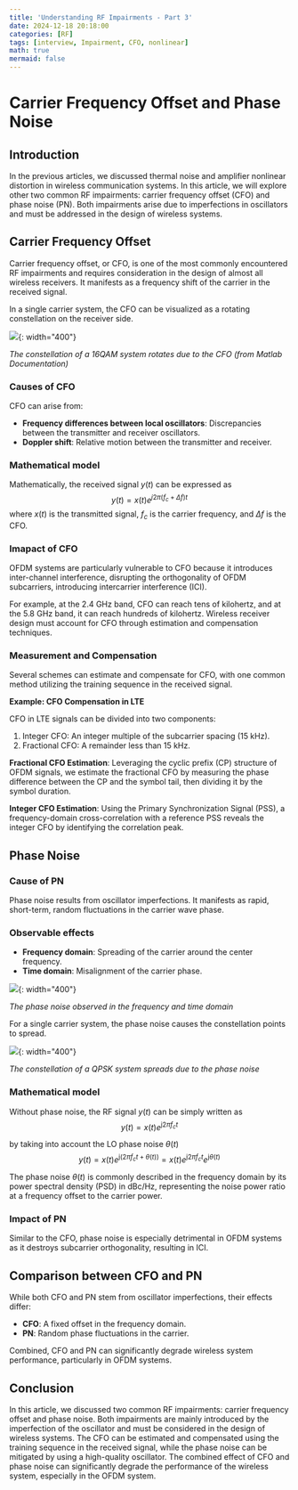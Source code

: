 ```yaml
---
title: 'Understanding RF Impairments - Part 3'
date: 2024-12-18 20:18:00
categories: [RF]
tags: [interview, Impairment, CFO, nonlinear]
math: true
mermaid: false
---
```


# Carrier Frequency Offset and Phase Noise

## Introduction

In the previous articles, we discussed thermal noise and amplifier nonlinear distortion in wireless communication systems. In this article, we will explore other two common RF impairments: carrier frequency offset (CFO) and phase noise (PN). Both impairments arise due to imperfections in oscillators and must be addressed in the design of wireless systems.

## Carrier Frequency Offset

Carrier frequency offset, or CFO, is one of the most commonly encountered RF impairments and requires consideration in the design of almost all wireless receivers. It manifests as a frequency shift of the carrier in the received signal.

In a single carrier system, the CFO can be visualized as a rotating constellation on the receiver side.

![](/assets/img/posts/rf-imp-3/cfo.png){: width="400"}

_The constellation of a 16QAM system rotates due to the CFO (from Matlab Documentation)_

### Causes of CFO

CFO can arise from:

- **Frequency differences between local oscillators**: Discrepancies between the transmitter and receiver oscillators.
- **Doppler shift**: Relative motion between the transmitter and receiver.

### Mathematical model

Mathematically, the received signal $y(t)$ can be expressed as
$$y(t)=x(t)e^{j2\pi(f_c+\Delta f)t}$$
where $x(t)$ is the transmitted signal, $f_c$ is the carrier frequency, and $\Delta f$ is the CFO.

### Imapact of CFO

OFDM systems are particularly vulnerable to CFO because it introduces inter-channel interference, disrupting the orthogonality of OFDM subcarriers, introducing intercarrier interference (ICI).

For example, at the 2.4 GHz band, CFO can reach tens of kilohertz, and at the 5.8 GHz band, it can reach hundreds of kilohertz. Wireless receiver design must account for CFO through estimation and compensation techniques.

### Measurement and Compensation

Several schemes can estimate and compensate for CFO, with one common method utilizing the training sequence in the received signal.

**Example: CFO Compensation in LTE**

CFO in LTE signals can be divided into two components:

1. Integer CFO: An integer multiple of the subcarrier spacing (15 kHz).
2. Fractional CFO: A remainder less than 15 kHz.

**Fractional CFO Estimation**: Leveraging the cyclic prefix (CP) structure of OFDM signals, we estimate the fractional CFO by measuring the phase difference between the CP and the symbol tail, then dividing it by the symbol duration.

**Integer CFO Estimation**: Using the Primary Synchronization Signal (PSS), a frequency-domain cross-correlation with a reference PSS reveals the integer CFO by identifying the correlation peak.
## Phase Noise

### Cause of PN

Phase noise results from oscillator imperfections. It manifests as rapid, short-term, random fluctuations in the carrier wave phase.

### Observable effects

- **Frequency domain**: Spreading of the carrier around the center frequency.
- **Time domain**: Misalignment of the carrier phase.

![](/assets/img/posts/rf-imp-3/phase-noise-1.png){: width="400"}

_The phase noise observed in the frequency and time domain_

For a single carrier system, the phase noise causes the constellation points to spread.

![](/assets/img/posts/rf-imp-3/phase-noise-const.png){: width="400"}

_The constellation of a QPSK system spreads due to the phase noise_

### Mathematical model

Without phase noise, the RF signal $y(t)$ can be simply written as
$$y(t)=x(t)e^{\mathrm{j} 2 \pi f_c t}$$

by taking into account the LO phase noise $\theta(t)$
$$y(t)=x(t)e^{\mathrm{j}(2\pi f_c t + \theta(t))}=x(t)e^{\mathrm{j}2 \pi f_c t}e^{\mathrm{j}\theta(t)}$$

The phase noise $\theta(t)$ is commonly described in the frequency domain by its power spectral density (PSD) in dBc/Hz, representing the noise power ratio at a frequency offset to the carrier power.

### Impact of PN

Similar to the CFO, phase noise is especially detrimental in OFDM systems as it destroys subcarrier orthogonality, resulting in ICI.

## Comparison between CFO and PN

While both CFO and PN stem from oscillator imperfections, their effects differ:

- **CFO**: A fixed offset in the frequency domain.
- **PN**: Random phase fluctuations in the carrier.

Combined, CFO and PN can significantly degrade wireless system performance, particularly in OFDM systems.

## Conclusion

In this article, we discussed two common RF impairments: carrier frequency offset and phase noise. Both impairments are mainly introduced by the imperfection of the oscillator and must be considered in the design of wireless systems. The CFO can be estimated and compensated using the training sequence in the received signal, while the phase noise can be mitigated by using a high-quality oscillator. The combined effect of CFO and phase noise can significantly degrade the performance of the wireless system, especially in the OFDM system.
